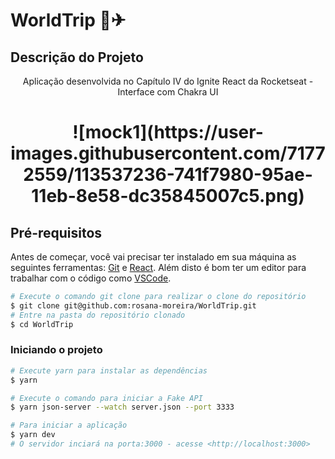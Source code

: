 #  WorldTrip 💛✈

<h2>Descrição do Projeto</h2>
<p align="center">
Aplicação desenvolvida no Capítulo IV do Ignite React da Rocketseat -  Interface com Chakra UI</p>

<h1 align="center">
![mock1](https://user-images.githubusercontent.com/71772559/113537236-741f7980-95ae-11eb-8e58-dc35845007c5.png)</h1>
<h2>Pré-requisitos</h2>

Antes de começar, você vai precisar ter instalado em sua máquina as seguintes ferramentas:
[Git](https://git-scm.com) e [React](https://pt-br.reactjs.org/).
Além disto é bom ter um editor para trabalhar com o código como [VSCode](https://code.visualstudio.com/).


```bash
# Execute o comando git clone para realizar o clone do repositório
$ git clone git@github.com:rosana-moreira/WorldTrip.git
# Entre na pasta do repositório clonado
$ cd WorldTrip
```

### **Iniciando o projeto**

```bash
# Execute yarn para instalar as dependências
$ yarn

# Execute o comando para iniciar a Fake API
$ yarn json-server --watch server.json --port 3333

# Para iniciar a aplicação
$ yarn dev
# O servidor inciará na porta:3000 - acesse <http://localhost:3000>
```
